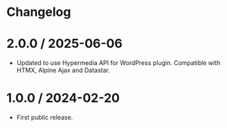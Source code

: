 # Changelog

# 2.0.0 / 2025-06-06
- Updated to use Hypermedia API for WordPress plugin. Compatible with HTMX, Alpine Ajax and Datastar.

# 1.0.0 / 2024-02-20
- First public release.
